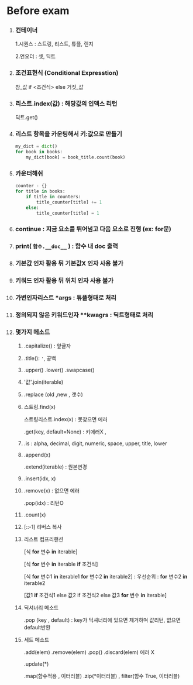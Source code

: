 # Before exam

1. ### 컨테이너

   1.시퀀스 : 스트링, 리스트, 튜플, 렌지

   2.언오더 : 셋, 딕트

1. ### 조건표현식 (Conditional Expresstion)

   참_값 if <조건식> else 거짓\_값

2. ### 리스트.index(값) : 해당값의 인덱스 리턴

   딕트.get()

3. ### 리스트 항목을 카운팅해서 키:값으로 만들기

   ```python
   my_dict = dict()
   for book in books:
       my_dict[book] = book_title.count(book)
   ```

4. ### 카운터해쉬

   ```python
   counter - {}
   for title in books:
       if title in counters:
           title_counter[title] += 1
       else:
           title_counter[title] = 1
   ```

7. ### continue : 지금 요소를 뛰어넘고 다음 요소로 진행 (ex: for문)
8. ### print( `함수.__doc__` ) : 함수 내 doc 출력
9. ### 기본값 인자 활용 뒤 기본값X 인자 사용 불가
10. ### 키워드 인자 활용 뒤 위치 인자 사용 불가
11. ### 가변인자리스트 *args : 튜플형태로 처리

12. ### 정의되지 않은 키워드인자 **kwagrs : 딕트형태로 처리

13. ### 몇가지 메소드

    1. .capitalize() : 앞글자

    2. .title(): `'`, 공백

    3. .upper()     .lower()       .swapcase()

    4. '값'.join(iterable) 

    5. .replace (old ,new , 갯수) 

    6. 스트링.find(x)

       스트링리스트.index(x) : 못찾으면 에러

       .get(key, default=None) : 키에러X ,

    7. .is : alpha, decimal, digit, numeric, space, upper, title, lower

    8. .append(x)

       .extend(iterable) : 원본변경

    9. .insert(idx, x)

    10. .remove(x) : 없으면 에러

        .pop(idx) : 리턴O

    11. .count(x)

    12. [::-1] 리버스 복사

    13. 리스트 컴프리핸션

        [식 **for** 변수 **in** iterable]

        [식 **for** 변수 **in** iterable **if** 조건식]

        [식 **for** 변수1 **in** iterable1 **for** 변수2 **in** iterable2] : 우선순위 : **for** 변수2 **in** iterable2

        [값1  **if** 조건식1 else 값2 if 조건식2 else 값3 **for** 변수 **in** iterable]

    14. 딕셔너리 메소드

        .pop (key , default) : key가 딕셔너리에 있으면 제거하며 값리턴, 없으면 default반환 

    15. 세트 메소드

        .add(elem) .remove(elem) .pop() .discard(elem) 에러 X 

        .update(*)

        .map(함수적용 , 이터러블) .zip(*이터러블) , filter(함수 True, 이터러블)
    